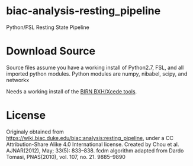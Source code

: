 # biac-analysis-resting_pipeline
Python/FSL Resting State Pipeline




# Download Source

Source files assume you have a working install of Python2.7, FSL, and all imported python modules.
Python modules are numpy, nibabel, scipy, and networkx

Needs a working install of the [BIRN BXH/Xcede tools](https://www.nitrc.org/projects/bxh_xcede_tools/).

# License
Originaly obtained from https://wiki.biac.duke.edu/biac:analysis:resting_pipeline, under a CC Attribution-Share Alike 4.0 International license. Created by Chou et al. AJNAR(2012), May; 33(5): 833–838.
fcdm algorithm adapted from Dardo Tomasi, PNAS(2010), vol. 107, no. 21. 9885–9890
